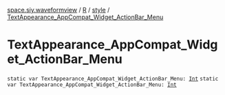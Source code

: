 [space.siy.waveformview](../../index.md) / [R](../index.md) / [style](index.md) / [TextAppearance_AppCompat_Widget_ActionBar_Menu](./-text-appearance_-app-compat_-widget_-action-bar_-menu.md)

# TextAppearance_AppCompat_Widget_ActionBar_Menu

`static var TextAppearance_AppCompat_Widget_ActionBar_Menu: `[`Int`](https://kotlinlang.org/api/latest/jvm/stdlib/kotlin/-int/index.html)
`static var TextAppearance_AppCompat_Widget_ActionBar_Menu: `[`Int`](https://kotlinlang.org/api/latest/jvm/stdlib/kotlin/-int/index.html)